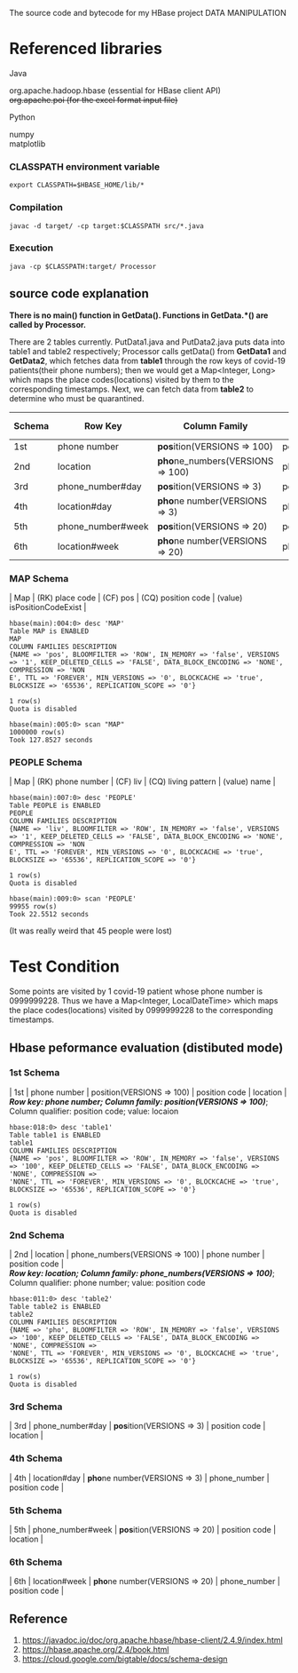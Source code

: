The source code and bytecode for my HBase project DATA MANIPULATION

# Referenced libraries
Java

org.apache.hadoop.hbase (essential for HBase client API)  
~~org.apache.poi (for the excel format input file)~~

Python

numpy  
matplotlib
### CLASSPATH environment variable
```export CLASSPATH=$HBASE_HOME/lib/*```
### Compilation
```javac -d target/ -cp target:$CLASSPATH src/*.java```
### Execution
```java -cp $CLASSPATH:target/ Processor```
## source code explanation
**There is no main() function in GetData(). Functions in GetData.*() are called by Processor.**

There are 2 tables currently. PutData1.java and PutData2.java puts data into table1 and table2 respectively; Processor calls getData() from **GetData1** and **GetData2**, which fetches data from **table1** through the row keys of covid-19 patients(their phone numbers); then we would get a Map<Integer, Long> which maps the place codes(locations) visited by them to the corresponding timestamps. Next, we can fetch data from **table2** to determine who must be quarantined. 

| Schema | Row Key | Column Family | Column Qualifier | value |
| --- | --- | --- | --- | --- |
| 1st | phone number | **pos**ition(VERSIONS => 100) | position code | location |
| 2nd | location | **pho**ne_numbers(VERSIONS => 100) | phone number | position code |
| 3rd | phone_number#day | **pos**ition(VERSIONS => 3) | position code | location |
| 4th | location#day | **pho**ne number(VERSIONS => 3) | phone_number | position code |
| 5th | phone_number#week | **pos**ition(VERSIONS => 20) | position code | location |
| 6th | location#week | **pho**ne number(VERSIONS => 20) | phone_number | position code |

<!-- (***OR use just 1 table to do this.*** That is, combine 2 table into one and its column families would be **pos**ition and **pho**ne numbers. Thus There would be **only 1 class for PutData and another for GetData**. Its schema would be like the one below:)
```
hbase:007:0> desc 'table'
Table table is ENABLED
table
COLUMN FAMILIES DESCRIPTION
{NAME => 'pho', BLOOMFILTER => 'ROW', IN_MEMORY => 'false', VERSIONS => '100', KEEP_DELETED_CELLS => 'FALSE', DATA_BLOCK_ENCODING => 'NONE', COMPRESSION =>
'NONE', TTL => 'FOREVER', MIN_VERSIONS => '0', BLOCKCACHE => 'true', BLOCKSIZE => '65536', REPLICATION_SCOPE => '0'}

{NAME => 'pos', BLOOMFILTER => 'ROW', IN_MEMORY => 'false', VERSIONS => '100', KEEP_DELETED_CELLS => 'FALSE', DATA_BLOCK_ENCODING => 'NONE', COMPRESSION =>
'NONE', TTL => 'FOREVER', MIN_VERSIONS => '0', BLOCKCACHE => 'true', BLOCKSIZE => '65536', REPLICATION_SCOPE => '0'}

2 row(s)
Quota is disabled
``` -->
### MAP Schema
| Map | (RK) place code | (CF) pos | (CQ) position code | (value) isPositionCodeExist |
```
hbase(main):004:0> desc 'MAP'
Table MAP is ENABLED                                                                                                                                          
MAP                                                                                                                                                           
COLUMN FAMILIES DESCRIPTION                                                                                                                                   
{NAME => 'pos', BLOOMFILTER => 'ROW', IN_MEMORY => 'false', VERSIONS => '1', KEEP_DELETED_CELLS => 'FALSE', DATA_BLOCK_ENCODING => 'NONE', COMPRESSION => 'NON
E', TTL => 'FOREVER', MIN_VERSIONS => '0', BLOCKCACHE => 'true', BLOCKSIZE => '65536', REPLICATION_SCOPE => '0'}                                              

1 row(s)
Quota is disabled
```
```
hbase(main):005:0> scan "MAP"
1000000 row(s)
Took 127.8527 seconds
```
### PEOPLE Schema
| Map | (RK) phone number | (CF) liv | (CQ) living pattern | (value) name |
```
hbase(main):007:0> desc 'PEOPLE'
Table PEOPLE is ENABLED                                                                                                                                       
PEOPLE                                                                                                                                                        
COLUMN FAMILIES DESCRIPTION                                                                                                                                   
{NAME => 'liv', BLOOMFILTER => 'ROW', IN_MEMORY => 'false', VERSIONS => '1', KEEP_DELETED_CELLS => 'FALSE', DATA_BLOCK_ENCODING => 'NONE', COMPRESSION => 'NON
E', TTL => 'FOREVER', MIN_VERSIONS => '0', BLOCKCACHE => 'true', BLOCKSIZE => '65536', REPLICATION_SCOPE => '0'}                                              

1 row(s)
Quota is disabled
```
```
hbase(main):009:0> scan 'PEOPLE'
99955 row(s)
Took 22.5512 seconds
```
(It was really weird that 45 people were lost)

# Test Condition
Some points are visited by 1 covid-19 patient whose phone number is 0999999228. Thus we have a Map<Integer, LocalDateTime> which maps the place codes(locations) visited by 0999999228 to the corresponding timestamps.

## Hbase peformance evaluation (distibuted mode)
### 1st Schema
| 1st | phone number | position(VERSIONS => 100) | position code | location |  
***Row key: phone number; Column family: position(VERSIONS => 100)***; Column qualifier: position code; value: locaion
```
hbase:018:0> desc 'table1'
Table table1 is ENABLED
table1
COLUMN FAMILIES DESCRIPTION
{NAME => 'pos', BLOOMFILTER => 'ROW', IN_MEMORY => 'false', VERSIONS => '100', KEEP_DELETED_CELLS => 'FALSE', DATA_BLOCK_ENCODING => 'NONE', COMPRESSION =>
'NONE', TTL => 'FOREVER', MIN_VERSIONS => '0', BLOCKCACHE => 'true', BLOCKSIZE => '65536', REPLICATION_SCOPE => '0'}

1 row(s)
Quota is disabled
```

### 2nd Schema
| 2nd | location | phone_numbers(VERSIONS => 100) | phone number | position code |  
***Row key: location; Column family: phone_numbers(VERSIONS => 100)***; Column qualifier: phone number; value: position code
```
hbase:011:0> desc 'table2'
Table table2 is ENABLED
table2
COLUMN FAMILIES DESCRIPTION
{NAME => 'pho', BLOOMFILTER => 'ROW', IN_MEMORY => 'false', VERSIONS => '100', KEEP_DELETED_CELLS => 'FALSE', DATA_BLOCK_ENCODING => 'NONE', COMPRESSION =>
'NONE', TTL => 'FOREVER', MIN_VERSIONS => '0', BLOCKCACHE => 'true', BLOCKSIZE => '65536', REPLICATION_SCOPE => '0'}

1 row(s)
Quota is disabled
```

### 3rd Schema
| 3rd | phone_number#day | **pos**ition(VERSIONS => 3) | position code | location |

### 4th Schema
| 4th | location#day | **pho**ne number(VERSIONS => 3) | phone_number | position code |

### 5th Schema
| 5th | phone_number#week | **pos**ition(VERSIONS => 20) | position code | location |

### 6th Schema
| 6th | location#week | **pho**ne number(VERSIONS => 20) | phone_number | position code |

## Reference
1. https://javadoc.io/doc/org.apache.hbase/hbase-client/2.4.9/index.html
2. https://hbase.apache.org/2.4/book.html
3. https://cloud.google.com/bigtable/docs/schema-design
